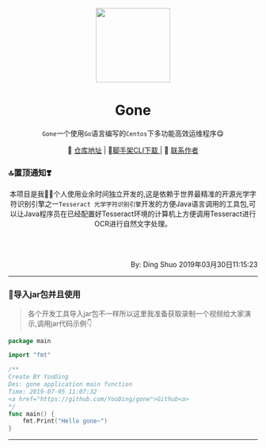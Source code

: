 <p align="center">
    <a href="https://github.com/YooDing/"><img src="https://image.flaticon.com/icons/png/512/232/232412.png" width="150"/></a>
    <h1 align="center">Gone</h1>
</p>
<p align="center"><code>Gone</code>一个使用<code>Go</code>语言编写的<code>Centos</code>下多功能高效运维程序😋</p>

<p align="center">
    🤩 <a href="https://github.com/YooDing/gone" target="_blank">仓库地址</a> | 
    🍻<a href="https://github.com/YooDing/gone" target="_blank">脚手架CLI下载 </a> | 
    👷 <a href="https://wpa.qq.com/msgrd?v=3&uin=2420498526&site=qq&menu=yes" target="_blank">联系作者</a> 
</p>

### 🔝置顶通知❣️

<p align="center">
 本项目是我👩‍💻个人使用业余时间独立开发的,这是依赖于世界最精准的开源光学字符识别引擎之一<code>Tesseract 光学字符识别引擎</code>开发的方便Java语言调用的工具包,可以让Java程序员在已经配置好Tesseract环境的计算机上方便调用Tesseract进行OCR进行自然文字处理。
</p>
</br>
</br>
<p align="right">By: Ding Shuo
                    2019年03月30日11:15:23</p> 

----------
### 🚀导入jar包并且使用

> 各个开发工具导入jar包不一样所以这里我准备获取录制一个视频给大家演示,调用jar代码示例👇

```go
package main

import "fmt"

/**
Create BY YooDing
Des: gone application main function
Time: 2019-07-05 11:07:32
<a href="https://github.com/YooDing/gone">Github<a>
*/
func main() {
	fmt.Print("Hello gone~")
}
```


----------

